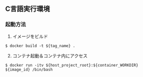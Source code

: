 ## C言語実行環境

### 起動方法
1. イメージをビルド
```
$ docker build -t ${tag_name} .
```
2. コンテナ起動＆コンテナ内にアクセス
```
$ docker run -itv ${host_project_root}:${container_WORKDIR} ${image_id} /bin/bash
```

